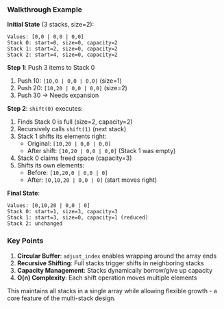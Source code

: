 ### Walkthrough Example

**Initial State** (3 stacks, size=2):
```
Values: [0,0 | 0,0 | 0,0]
Stack 0: start=0, size=0, capacity=2
Stack 1: start=2, size=0, capacity=2 
Stack 2: start=4, size=0, capacity=2
```

**Step 1**: Push 3 items to Stack 0
1. Push 10: `[10,0 | 0,0 | 0,0]` (size=1)
2. Push 20: `[10,20 | 0,0 | 0,0]` (size=2)
3. Push 30 → Needs expansion

**Step 2**: `shift(0)` executes:
1. Finds Stack 0 is full (size=2, capacity=2)
2. Recursively calls `shift(1)` (next stack)
3. Stack 1 shifts its elements right:
   - Original: `[10,20 | 0,0 | 0,0]`
   - After shift: `[10,20 | 0,0 | 0,0]` (Stack 1 was empty)
4. Stack 0 claims freed space (capacity=3)
5. Shifts its own elements:
   - Before: `[10,20,0 | 0,0 | 0]`
   - After: `[0,10,20 | 0,0 | 0]` (start moves right)

**Final State**:
```
Values: [0,10,20 | 0,0 | 0]
Stack 0: start=1, size=3, capacity=3
Stack 1: start=3, size=0, capacity=1 (reduced) 
Stack 2: unchanged
```

### Key Points
1. **Circular Buffer**: `adjust_index` enables wrapping around the array ends
2. **Recursive Shifting**: Full stacks trigger shifts in neighboring stacks
3. **Capacity Management**: Stacks dynamically borrow/give up capacity
4. **O(n) Complexity**: Each shift operation moves multiple elements

This maintains all stacks in a single array while allowing flexible growth - 
a core feature of the multi-stack design.

